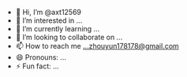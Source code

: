 - 👋 Hi, I’m @axt12569
- 👀 I’m interested in ...
- 🌱 I’m currently learning ...
- 💞️ I’m looking to collaborate on ...
- 📫 How to reach me ...zhouyun178178@gmail.com
- 😄 Pronouns: ...
- ⚡ Fun fact: ...

<!---
axt178178/axt178178 is a ✨ special ✨ repository because its `README.md` (this file) appears on your GitHub profile.
You can click the Preview link to take a look at your changes.
--->
